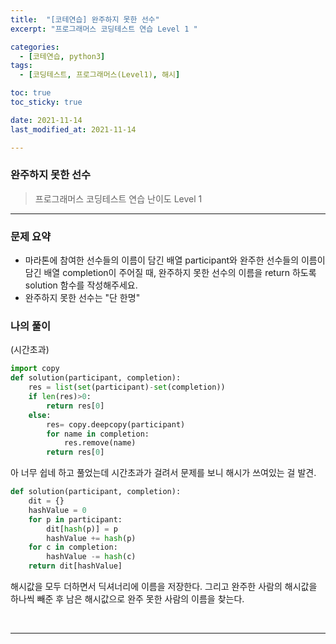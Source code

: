 ```yaml
---
title:  "[코테연습] 완주하지 못한 선수"
excerpt: "프로그래머스 코딩테스트 연습 Level 1 "

categories:
  - [코테연습, python3]
tags:
  - [코딩테스트, 프로그래머스(Level1), 해시]

toc: true
toc_sticky: true

date: 2021-11-14
last_modified_at: 2021-11-14

---
```


### 완주하지 못한 선수
> 프로그래머스 코딩테스트 연습
> 난이도 Level 1

***

### 문제 요약
* 마라톤에 참여한 선수들의 이름이 담긴 배열 participant와 완주한 선수들의 이름이 담긴 배열 completion이 주어질 때, 완주하지 못한 선수의 이름을 return 하도록 solution 함수를 작성해주세요.
* 완주하지 못한 선수는 "단 한명"

### 나의 풀이
(시간초과)
```python
import copy
def solution(participant, completion):
    res = list(set(participant)-set(completion))
    if len(res)>0:
        return res[0]
    else:
        res= copy.deepcopy(participant)
        for name in completion:
            res.remove(name)
        return res[0]
```
아 너무 쉽네 하고 풀었는데 시간초과가 걸려서 문제를 보니 해시가 쓰여있는 걸 발견.
```python
def solution(participant, completion):
	dit = {}
    hashValue = 0
    for p in participant:
        dit[hash(p)] = p
        hashValue += hash(p)
    for c in completion:
        hashValue -= hash(c)
    return dit[hashValue]
```
해시값을 모두 더하면서 딕셔너리에 이름을 저장한다.
그리고 완주한 사람의 해시값을 하나씩 빼준 후 남은 해시값으로 완주 못한 사람의 이름을 찾는다.

<br>

***

